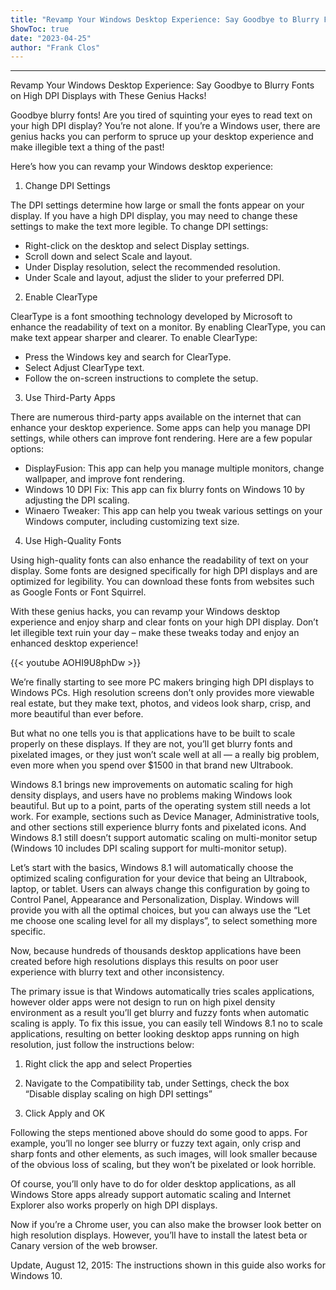 ```yaml
---
title: "Revamp Your Windows Desktop Experience: Say Goodbye to Blurry Fonts on High DPI Displays with These Genius Hacks!"
ShowToc: true 
date: "2023-04-25"
author: "Frank Clos"
---
```

*****
Revamp Your Windows Desktop Experience: Say Goodbye to Blurry Fonts on High DPI Displays with These Genius Hacks!

Goodbye blurry fonts! Are you tired of squinting your eyes to read text on your high DPI display? You’re not alone. If you’re a Windows user, there are genius hacks you can perform to spruce up your desktop experience and make illegible text a thing of the past! 

Here’s how you can revamp your Windows desktop experience:

1. Change DPI Settings

The DPI settings determine how large or small the fonts appear on your display. If you have a high DPI display, you may need to change these settings to make the text more legible. To change DPI settings:

- Right-click on the desktop and select Display settings.
- Scroll down and select Scale and layout.
- Under Display resolution, select the recommended resolution. 
- Under Scale and layout, adjust the slider to your preferred DPI.

2. Enable ClearType

ClearType is a font smoothing technology developed by Microsoft to enhance the readability of text on a monitor. By enabling ClearType, you can make text appear sharper and clearer. To enable ClearType:

- Press the Windows key and search for ClearType.
- Select Adjust ClearType text.
- Follow the on-screen instructions to complete the setup.

3. Use Third-Party Apps

There are numerous third-party apps available on the internet that can enhance your desktop experience. Some apps can help you manage DPI settings, while others can improve font rendering. Here are a few popular options:

- DisplayFusion: This app can help you manage multiple monitors, change wallpaper, and improve font rendering. 
- Windows 10 DPI Fix: This app can fix blurry fonts on Windows 10 by adjusting the DPI scaling.
- Winaero Tweaker: This app can help you tweak various settings on your Windows computer, including customizing text size.

4. Use High-Quality Fonts

Using high-quality fonts can also enhance the readability of text on your display. Some fonts are designed specifically for high DPI displays and are optimized for legibility. You can download these fonts from websites such as Google Fonts or Font Squirrel.

With these genius hacks, you can revamp your Windows desktop experience and enjoy sharp and clear fonts on your high DPI display. Don’t let illegible text ruin your day – make these tweaks today and enjoy an enhanced desktop experience!

{{< youtube AOHI9U8phDw >}} 



We’re finally starting to see more PC makers bringing high DPI displays to Windows PCs. High resolution screens don’t only provides more viewable real estate, but they make text, photos, and videos look sharp, crisp, and more beautiful than ever before.
 
But what no one tells you is that applications have to be built to scale properly on these displays. If they are not, you’ll get blurry fonts and pixelated images, or they just won’t scale well at all — a really big problem, even more when you spend over $1500 in that brand new Ultrabook.
 
Windows 8.1 brings new improvements on automatic scaling for high density displays, and users have no problems making Windows look beautiful. But up to a point, parts of the operating system still needs a lot work. For example, sections such as Device Manager, Administrative tools, and other sections still experience blurry fonts and pixelated icons. And Windows 8.1 still doesn’t support automatic scaling on multi-monitor setup (Windows 10 includes DPI scaling support for multi-monitor setup).
 

 
Let’s start with the basics, Windows 8.1 will automatically choose the optimized scaling configuration for your device that being an Ultrabook, laptop, or tablet. Users can always change this configuration by going to Control Panel, Appearance and Personalization, Display. Windows will provide you with all the optimal choices, but you can always use the “Let me choose one scaling level for all my displays”, to select something more specific.
 
Now, because hundreds of thousands desktop applications have been created before high resolutions displays this results on poor user experience with blurry text and other inconsistency.
 
The primary issue is that Windows automatically tries scales applications, however older apps were not design to run on high pixel density environment as a result you’ll get blurry and fuzzy fonts when automatic scaling is apply. To fix this issue, you can easily tell Windows 8.1 no to scale applications, resulting on better looking desktop apps running on high resolution, just follow the instructions below:
 
1. Right click the app and select Properties
 
2. Navigate to the Compatibility tab, under Settings, check the box “Disable display scaling on high DPI settings”
 
3. Click Apply and OK
 
Following the steps mentioned above should do some good to apps. For example, you’ll no longer see blurry or fuzzy text again, only crisp and sharp fonts and other elements, as such images, will look smaller because of the obvious loss of scaling, but they won’t be pixelated or look horrible.
 
Of course, you’ll only have to do for older desktop applications, as all Windows Store apps already support automatic scaling and Internet Explorer also works properly on high DPI displays.
 
Now if you’re a Chrome user, you can also make the browser look better on high resolution displays. However, you’ll have to install the latest beta or Canary version of the web browser.
 
Update, August 12, 2015: The instructions shown in this guide also works for Windows 10.




